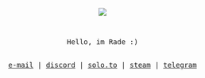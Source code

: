 </br></br>
<p align="center">
<img src="https://cdn.discordapp.com/emojis/821461067728814130.png?v=1"/>
</p>

 </br>
<p align="center">
<samp>
Hello, im Rade :)
</samp>
</br></br>
</p>
<samp>
<p align="center">
<a href="snowrade@protonmail.com">e-mail</a> | <a href="https://discord.com/users/927695068675047464/">discord</a> | <a href="https://solo.to/Rade">solo.to</a> | <a href="https://steamcommunity.com/id/Rade/">steam</a> | <a href="https://t.me/RealRade">telegram</a>
</p>

